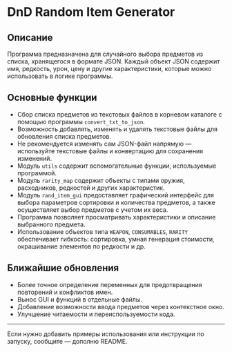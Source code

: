 # DnD Random Item Generator

## Описание

Программа предназначена для случайного выбора предметов из списка, хранящегося в формате JSON. Каждый объект JSON содержит имя, редкость, урон, цену и другие характеристики, которые можно использовать в логике программы.

## Основные функции

- Сбор списка предметов из текстовых файлов в корневом каталоге с помощью программы `convert_txt_to_json`.
- Возможность добавлять, изменять и удалять текстовые файлы для обновления списка предметов.
- Не рекомендуется изменять сам JSON-файл напрямую — используйте текстовые файлы и конвертацию для сохранения изменений.
- Модуль `utils` содержит вспомогательные функции, используемые программой.
- Модуль `rarity_map` содержит объекты с типами оружия, расходников, редкостей и других характеристик.
- Модуль `rand_item_gui` предоставляет графический интерфейс для выбора параметров сортировки и количества предметов, а также осуществляет выбор предметов с учетом их веса.
- Программа позволяет просматривать характеристики и описание выбранного предмета.
- Использование объектов типа `WEAPON`, `CONSUMABLES`, `RARITY` обеспечивает гибкость: сортировка, умная генерация стоимости, окрашивание элементов по редкости и др.

## Ближайшие обновления

- Более точное определение переменных для предотвращения повторений и конфликтов имен.
- Вынос GUI и функций в отдельные файлы.
- Добавление возможности ввода предметов через контекстное окно.
- Улучшение читаемости и переиспользуемости кода.

---

Если нужно добавить примеры использования или инструкции по запуску, сообщите — дополню README.